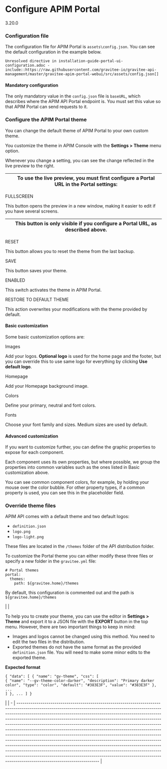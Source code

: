 # Configure APIM Portal

3.20.0

### Configuration file <a href="#configuration_file" id="configuration_file"></a>

The configuration file for APIM Portal is `assets\config.json`. You can see the default configuration in the example below.

```
Unresolved directive in installation-guide-portal-ui-configuration.adoc - include::https://raw.githubusercontent.com/gravitee-io/gravitee-api-management/master/gravitee-apim-portal-webui/src/assets/config.json[]
```

#### Mandatory configuration <a href="#mandatory_configuration" id="mandatory_configuration"></a>

The only mandatory value in the `config.json` file is `baseURL`, which describes where the APIM API Portal endpoint is. You must set this value so that APIM Portal can send requests to it.

### Configure the APIM Portal theme <a href="#configure_the_apim_portal_theme" id="configure_the_apim_portal_theme"></a>

You can change the default theme of APIM Portal to your own custom theme.

You customize the theme in APIM Console with the **Settings > Theme** menu option.

Whenever you change a setting, you can see the change reflected in the live preview to the right.

|   | To use the live preview, you must first configure a **Portal URL** in the Portal settings: |
| - | ------------------------------------------------------------------------------------------ |

FULLSCREEN

This button opens the preview in a new window, making it easier to edit if you have several screens.

|   | This button is only visible if you configure a Portal URL, as described above. |
| - | ------------------------------------------------------------------------------ |

RESET

This button allows you to reset the theme from the last backup.

SAVE

This button saves your theme.

ENABLED

This switch activates the theme in APIM Portal.

RESTORE TO DEFAULT THEME

This action overwrites your modifications with the theme provided by default.

#### Basic customization <a href="#basic_customization" id="basic_customization"></a>

Some basic customization options are:

Images

Add your logos. **Optional logo** is used for the home page and the footer, but you can override this to use same logo for everything by clicking **Use default logo**.

Homepage

Add your Homepage background image.

Colors

Define your primary, neutral and font colors.

Fonts

Choose your font family and sizes. Medium sizes are used by default.

#### Advanced customization <a href="#advanced_customization" id="advanced_customization"></a>

If you want to customize further, you can define the graphic properties to expose for each component.

Each component uses its own properties, but where possible, we group the properties into common variables such as the ones listed in Basic customization above.

You can see common component colors, for example, by holding your mouse over the color bubble. For other property types, if a common property is used, you can see this in the placeholder field.

### Override theme files <a href="#override_theme_files" id="override_theme_files"></a>

APIM API comes with a default theme and two default logos:

* `definition.json`
* `logo.png`
* `logo-light.png`

These files are located in the `/themes` folder of the API distribution folder.

To customize the Portal theme you can either modify these three files or specify a new folder in the `gravitee.yml` file:

```
# Portal themes
portal:
  themes:
    path: ${gravitee.home}/themes
```

By default, this configuration is commented out and the path is `${gravitee.home}/themes`

|   | <p>To help you to create your theme, you can use the editor in <strong>Settings > Theme</strong> and export it to a JSON file with the <strong>EXPORT</strong> button in the top menu. However, there are two important things to keep in mind:</p><ul><li>Images and logos cannot be changed using this method. You need to edit the two files in the distribution.</li><li>Exported themes do not have the same format as the provided <code>definition.json</code> file. You will need to make some minor edits to the exported theme.</li></ul><p><strong>Expected format</strong></p><pre><code>{
  "data": [
    {
      "name": "gv-theme",
      "css": [
        {
          "name": "--gv-theme-color-darker",
          "description": "Primary darker color",
          "type": "color",
          "default": "#383E3F",
          "value": "#383E3F"
        },
        ...
      ]
    },
    ...
  ]
}
</code></pre> |
| - | ----------------------------------------------------------------------------------------------------------------------------------------------------------------------------------------------------------------------------------------------------------------------------------------------------------------------------------------------------------------------------------------------------------------------------------------------------------------------------------------------------------------------------------------------------------------------------------------------------------------------------------------------------------------------------------------------------------------------------------------------------------------------------------------------------------------------------------------------------------------------------------------------------------------------------------- |
